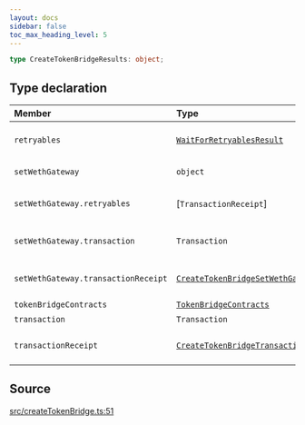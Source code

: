 ```yaml
---
layout: docs
sidebar: false
toc_max_heading_level: 5
---
```


```ts
type CreateTokenBridgeResults: object;
```

## Type declaration

| Member                              | Type                                                                                                                                                                                    | Description                                                                                                                                                                                                                                                                        |
| :---------------------------------- | :-------------------------------------------------------------------------------------------------------------------------------------------------------------------------------------- | :--------------------------------------------------------------------------------------------------------------------------------------------------------------------------------------------------------------------------------------------------------------------------------- |
| `retryables`                        | [`WaitForRetryablesResult`](../../createTokenBridgePrepareTransactionReceipt/type-aliases/WaitForRetryablesResult.md)                                                                   | Retryable transaction receipts of createTokenBridgePrepareTransactionReceipt ([WaitForRetryablesResult](../../createTokenBridgePrepareTransactionReceipt/type-aliases/WaitForRetryablesResult.md))                                                                                 |
| `setWethGateway`                    | `object`                                                                                                                                                                                | Optional: createTokenBridgePrepareSetWethGatewayTransaction's result                                                                                                                                                                                                               |
| `setWethGateway.retryables`         | [`TransactionReceipt`]                                                                                                                                                                  | Retryable transaction receipt of createTokenBridgePrepareSetWethGatewayTransactionReceipt ([WaitForRetryablesResult](../../createTokenBridgePrepareTransactionReceipt/type-aliases/WaitForRetryablesResult.md))                                                                    |
| `setWethGateway.transaction`        | `Transaction`                                                                                                                                                                           | Transaction of createTokenBridgePrepareSetWethGatewayTransactionReceipt (Transaction)                                                                                                                                                                                              |
| `setWethGateway.transactionReceipt` | [`CreateTokenBridgeSetWethGatewayTransactionReceipt`](../../createTokenBridgePrepareSetWethGatewayTransactionReceipt/type-aliases/CreateTokenBridgeSetWethGatewayTransactionReceipt.md) | Transaction receipt of createTokenBridgePrepareSetWethGatewayTransactionReceipt ([createTokenBridgePrepareSetWethGatewayTransactionReceipt](../../createTokenBridgePrepareSetWethGatewayTransactionReceipt/functions/createTokenBridgePrepareSetWethGatewayTransactionReceipt.md)) |
| `tokenBridgeContracts`              | [`TokenBridgeContracts`](../../types/TokenBridgeContracts/type-aliases/TokenBridgeContracts.md)                                                                                         | Core token bridge contracts ([TokenBridgeContracts](../../types/TokenBridgeContracts/type-aliases/TokenBridgeContracts.md))                                                                                                                                                        |
| `transaction`                       | `Transaction`                                                                                                                                                                           | Transaction of createTokenBridgePrepareTransactionRequest                                                                                                                                                                                                                          |
| `transactionReceipt`                | [`CreateTokenBridgeTransactionReceipt`](../../createTokenBridgePrepareTransactionReceipt/type-aliases/CreateTokenBridgeTransactionReceipt.md)                                           | Transaction receipt of createTokenBridgePrepareTransactionReceipt ([CreateTokenBridgeTransactionReceipt](../../createTokenBridgePrepareTransactionReceipt/type-aliases/CreateTokenBridgeTransactionReceipt.md))                                                                    |

## Source

[src/createTokenBridge.ts:51](https://github.com/OffchainLabs/arbitrum-orbit-sdk/blob/9d5595a042e42f7d6b9af10a84816c98ea30f330/src/createTokenBridge.ts#L51)
